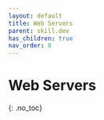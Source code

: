 ```yaml
---
layout: default
title: Web Servers
parent: skill.dev
has_children: true
nav_order: 8
---
```


# Web Servers
{: .no_toc}
